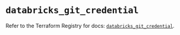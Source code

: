 # `databricks_git_credential`

Refer to the Terraform Registry for docs: [`databricks_git_credential`](https://registry.terraform.io/providers/databricks/databricks/1.44.0/docs/resources/git_credential).
